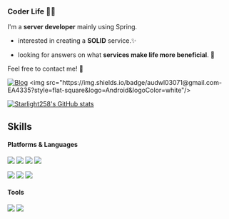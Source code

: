 ### Coder Life 👩‍💻
I'm a **server developer** mainly using Spring.

- interested in creating a **SOLID** service.✨

- looking for answers on what **services make life more beneficial**. 🍇

Feel free to contact me! 🤞

[![Blog](https://img.shields.io/badge/Blog-000000?style=flat-square&logo=Tistory&logoColor=white)]([https://example.com](https://shout-to-my-mae.tistory.com/))
<img src="https://img.shields.io/badge/audwl03071@gmail.com-EA4335?style=flat-square&logo=Android&logoColor=white"/>

[![Starlight258's GitHub stats](https://github-readme-stats.vercel.app/api?username=Starlight258)](https://github.com/anuraghazra/github-readme-stats)

## Skills
#### Platforms & Languages
<img src="https://img.shields.io/badge/Spring-6DB33F?style=flat-square&logo=Spring&logoColor=white"/> <img src="https://img.shields.io/badge/Django-092E20?style=flat-square&logo=Django&logoColor=white"/> <img src="https://img.shields.io/badge/NodeJS-339933?style=flat-square&logo=Node.js&logoColor=white"/> <img src="https://img.shields.io/badge/Android-3DDC84?style=flat-square&logo=Android&logoColor=white"/>

<img src="https://img.shields.io/badge/Java-007396?style=flat-square&logo=Java&logoColor=white"/> <img src="https://img.shields.io/badge/Kotlin-7F52FF?style=flat-square&logo=Kotlin&logoColor=white"/> <img src="https://img.shields.io/badge/JavaScript-F7DF1E?style=flat-square&logo=JavaScript&logoColor=white"/>

#### Tools
<img src="https://img.shields.io/badge/Docker-2496ED?style=flat-square&logo=Docker&logoColor=white"/> <img src="https://img.shields.io/badge/Git-F05032?style=flat-square&logo=Git&logoColor=white"/>


<!--
**Starlight258/Starlight258** is a ✨ _special_ ✨ repository because its `README.md` (this file) appears on your GitHub profile.

Here are some ideas to get you started:

- 🔭 I’m currently working on ...
- 🌱 I’m currently learning ...
- 👯 I’m looking to collaborate on ...
- 🤔 I’m looking for help with ...
- 💬 Ask me about ...
- 📫 How to reach me: ...
- 😄 Pronouns: ...
- ⚡ Fun fact: ...
-->



